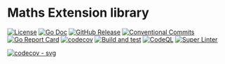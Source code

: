 # Maths Extension library

[![License](https://img.shields.io/github/license/andrew-field/maths)](./LICENSE)
[![Go Doc](https://pkg.go.dev/badge/github.com/andrew-field/maths/v2?status.svg)](https://pkg.go.dev/github.com/andrew-field/maths/v2 "GoDoc")
[![GitHub Release](https://img.shields.io/github/v/release/andrew-field/maths)](https://github.com/andrew-field/maths/releases/latest "GitHub release")
[![Conventional Commits](https://img.shields.io/badge/Conventional%20Commits-1.0.0-yellow.svg)](https://conventionalcommits.org)
[![Go Report Card](https://goreportcard.com/badge/github.com/andrew-field/maths)](https://goreportcard.com/report/github.com/andrew-field/maths)
[![codecov](https://codecov.io/gh/andrew-field/maths/graph/badge.svg?token=K4NRrNIgNv)](https://codecov.io/gh/andrew-field/maths)
[![Build and test](https://github.com/andrew-field/maths/actions/workflows/build-test.yml/badge.svg)](https://github.com/andrew-field/maths/actions/workflows/build-test.yml)
[![CodeQL](https://github.com/andrew-field/maths/actions/workflows/github-code-scanning/codeql/badge.svg)](https://github.com/andrew-field/maths/actions/workflows/github-code-scanning/codeql)
[![Super Linter](https://github.com/andrew-field/maths/actions/workflows/super-linter.yml/badge.svg)](https://github.com/andrew-field/maths/actions/workflows/super-linter.yml)

[![codecov - svg](https://codecov.io/gh/andrew-field/maths/graphs/icicle.svg?token=K4NRrNIgNv)](https://codecov.io/gh/andrew-field/maths)
